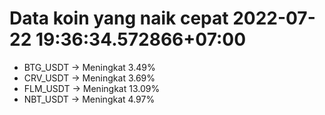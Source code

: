 # Data koin yang naik cepat 2022-07-22 19:36:34.572866+07:00

* BTG_USDT -> Meningkat 3.49%
* CRV_USDT -> Meningkat 3.69%
* FLM_USDT -> Meningkat 13.09%
* NBT_USDT -> Meningkat 4.97%
